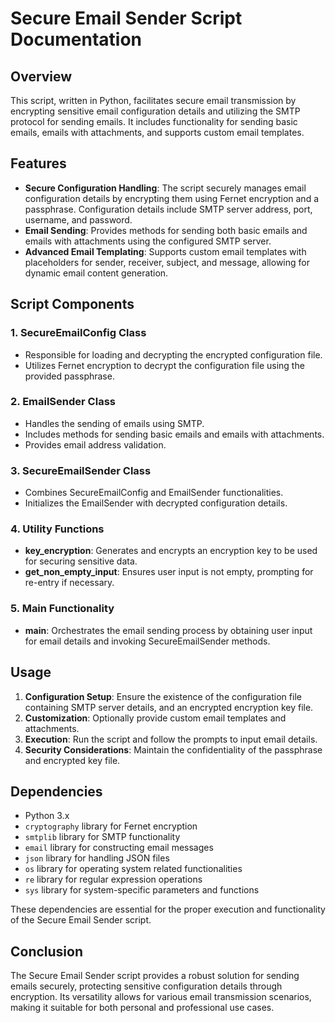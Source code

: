 # Secure Email Sender Script Documentation

## Overview
This script, written in Python, facilitates secure email transmission by encrypting sensitive email configuration details and utilizing the SMTP protocol for sending emails. It includes functionality for sending basic emails, emails with attachments, and supports custom email templates.

## Features
- **Secure Configuration Handling**: The script securely manages email configuration details by encrypting them using Fernet encryption and a passphrase. Configuration details include SMTP server address, port, username, and password.
- **Email Sending**: Provides methods for sending both basic emails and emails with attachments using the configured SMTP server.
- **Advanced Email Templating**: Supports custom email templates with placeholders for sender, receiver, subject, and message, allowing for dynamic email content generation.

## Script Components

### 1. SecureEmailConfig Class
- Responsible for loading and decrypting the encrypted configuration file.
- Utilizes Fernet encryption to decrypt the configuration file using the provided passphrase.

### 2. EmailSender Class
- Handles the sending of emails using SMTP.
- Includes methods for sending basic emails and emails with attachments.
- Provides email address validation.

### 3. SecureEmailSender Class
- Combines SecureEmailConfig and EmailSender functionalities.
- Initializes the EmailSender with decrypted configuration details.

### 4. Utility Functions
- **key_encryption**: Generates and encrypts an encryption key to be used for securing sensitive data.
- **get_non_empty_input**: Ensures user input is not empty, prompting for re-entry if necessary.

### 5. Main Functionality
- **main**: Orchestrates the email sending process by obtaining user input for email details and invoking SecureEmailSender methods.

## Usage
1. **Configuration Setup**: Ensure the existence of the configuration file containing SMTP server details, and an encrypted encryption key file.
2. **Customization**: Optionally provide custom email templates and attachments.
3. **Execution**: Run the script and follow the prompts to input email details.
4. **Security Considerations**: Maintain the confidentiality of the passphrase and encrypted key file.

## Dependencies
- Python 3.x
- `cryptography` library for Fernet encryption
- `smtplib` library for SMTP functionality
- `email` library for constructing email messages
- `json` library for handling JSON files
- `os` library for operating system related functionalities
- `re` library for regular expression operations
- `sys` library for system-specific parameters and functions

These dependencies are essential for the proper execution and functionality of the Secure Email Sender script.

## Conclusion
The Secure Email Sender script provides a robust solution for sending emails securely, protecting sensitive configuration details through encryption. Its versatility allows for various email transmission scenarios, making it suitable for both personal and professional use cases.
